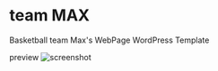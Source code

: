 # team MAX

Basketball team Max's WebPage WordPress Template

preview
![screenshot](./template-max/screenshot.png)